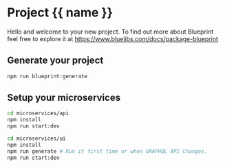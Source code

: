 # Project {{ name }}

Hello and welcome to your new project. To find out more about Blueprint feel free to explore it at https://www.bluelibs.com/docs/package-blueprint

## Generate your project

```bash
npm run blueprint:generate
```

## Setup your microservices

```bash
cd microservices/api
npm install
npm run start:dev
```

```bash
cd microservices/ui
npm install
npm run generate # Run it first time or when GRAPHQL API Changes.
npm run start:dev
```
